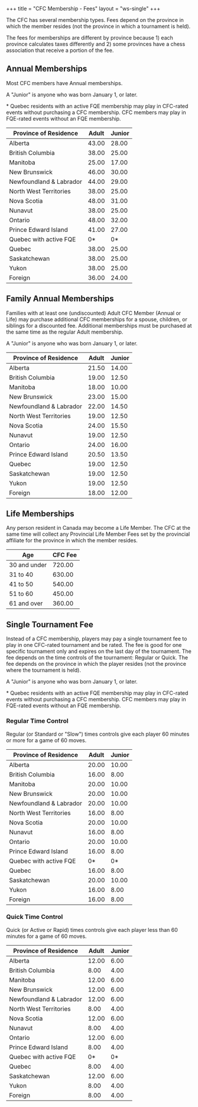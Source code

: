 +++
title = "CFC Membership - Fees"
layout = "ws-single"
+++

The CFC has several membership types.
Fees depend on the province in which the member resides
(not the province in which a tournament is held).

The fees for memberships are different by province
because 1) each province calculates taxes differently
and 2) some provinces have a chess association that receive a portion of the fee.

## Annual Memberships

Most CFC members have Annual memberships.

A "Junior" is anyone who was born January 1, 
<span v-text="(new Date()).getFullYear() - 20"></span> or later.

\* Quebec residents with an active FQE membership may play in CFC-rated events
without purchasing a CFC membership.  CFC members may play in FQE-rated events without an FQE membership.

| Province of Residence | Adult | Junior |
|----------|-------|--------|
| Alberta | 43.00  | 28.00  | 
| British Columbia | 38.00  | 25.00  | 
| Manitoba | 25.00  | 17.00  | 
| New Brunswick | 46.00  | 30.00  | 
| Newfoundland & Labrador | 44.00  | 29.00  | 
| North West Territories | 38.00  | 25.00  | 
| Nova Scotia | 48.00  | 31.00  | 
| Nunavut | 38.00  | 25.00  | 
| Ontario | 48.00  | 32.00  | 
| Prince Edward Island | 41.00  | 27.00  | 
| Quebec with active FQE | 0* | 0* 
| Quebec | 38.00  | 25.00  | 
| Saskatchewan | 38.00  | 25.00  | 
| Yukon | 38.00  | 25.00  | 
| Foreign | 36.00  | 24.00  |

## Family Annual Memberships

Families with at least one (undiscounted) Adult CFC Member (Annual or Life)
may purchase additional CFC memberships for a spouse, children, or siblings
for a discounted fee.  Additional memberships must be purchased
at the same time as the regular Adult membership.

A "Junior" is anyone who was born January 1, 
<span v-text="(new Date()).getFullYear() - 20"></span> or later.

| Province of Residence | Adult | Junior |
|----------|-------|--------|
| Alberta | 21.50  | 14.00 
| British Columbia | 19.00  | 12.50 
| Manitoba | 18.00  | 10.00 
| New Brunswick | 23.00  | 15.00 
| Newfoundland & Labrador | 22.00  | 14.50 
| North West Territories | 19.00  | 12.50 
| Nova Scotia | 24.00  | 15.50 
| Nunavut | 19.00  | 12.50 
| Ontario | 24.00  | 16.00 
| Prince Edward Island | 20.50  | 13.50 
| Quebec | 19.00  | 12.50 
| Saskatchewan | 19.00  | 12.50 
| Yukon | 19.00  | 12.50 
| Foreign | 18.00  | 12.00 

## Life Memberships

Any person resident in Canada may become a Life Member.
The CFC at the same time will collect any Provincial Life Member Fees set by the provincial affiliate
for the province in which the member resides.

| Age   | CFC Fee |
|-------|-----|
| 30 and under | 720.00 |
| 31 to 40 | 630.00 |
| 41 to 50 | 540.00 |
| 51 to 60 | 450.00 |
| 61 and over | 360.00 |

## Single Tournament Fee 

Instead of a CFC membership, players may pay a single tournament fee to play in one CFC-rated tournament and be rated.
The fee is good for one specific tournament only and expires on the last day of the tournament.
The fee depends on the time controls of the tournament: Regular or Quick.
The fee depends on the province in which the player resides (not the province where the tournament is held).

A "Junior" is anyone who was born January 1, 
<span v-text="(new Date()).getFullYear() - 20"></span> or later.

\* Quebec residents with an active FQE membership may play in CFC-rated events
without purchasing a CFC membership.  CFC members may play in FQE-rated events without an FQE membership.

### Regular Time Control

Regular (or Standard or "Slow") times controls give each player
60 minutes or more for a game of 60 moves. 

| Province of Residence | Adult | Junior |
|----------|-------|--------|
| Alberta | 20.00 | 10.00
| British Columbia | 16.00 | 8.00
| Manitoba | 20.00 | 10.00
| New Brunswick | 20.00 | 10.00
| Newfoundland & Labrador | 20.00 | 10.00
| North West Territories | 16.00 | 8.00
| Nova Scotia | 20.00 | 10.00
| Nunavut | 16.00 | 8.00
| Ontario | 20.00 | 10.00
| Prince Edward Island | 16.00 | 8.00
| Quebec with active FQE | 0* | 0* 
| Quebec | 16.00 | 8.00
| Saskatchewan | 20.00 | 10.00
| Yukon | 16.00 | 8.00
| Foreign | 16.00 | 8.00

### Quick Time Control

Quick (or Active or Rapid) times controls give each player
less than 60 minutes for a game of 60 moves. 

| Province of Residence | Adult | Junior |
|----------|-------|--------|
| Alberta | 12.00 | 6.00
| British Columbia | 8.00 | 4.00
| Manitoba | 12.00 | 6.00
| New Brunswick | 12.00 | 6.00
| Newfoundland & Labrador | 12.00 | 6.00
| North West Territories | 8.00 | 4.00
| Nova Scotia | 12.00 | 6.00
| Nunavut | 8.00 | 4.00
| Ontario | 12.00 | 6.00
| Prince Edward Island | 8.00 | 4.00
| Quebec with active FQE | 0* | 0* 
| Quebec | 8.00 | 4.00
| Saskatchewan | 12.00 | 6.00
| Yukon | 8.00 | 4.00
| Foreign | 8.00 | 4.00
